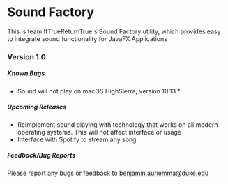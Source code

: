 # Sound Factory
This is team IfTrueReturnTrue's Sound Factory utility, which provides easy to integrate sound functionality for JavaFX Applications

### Version 1.0

##### Known Bugs
* Sound will not play on macOS HighSierra, version 10.13.*

##### Upcoming Releases
* Reimplement sound playing with technology that works on all modern operating systems.  This will not affect interface or usage
* Interface with Spotify to stream any song

##### Feedback/Bug Reports
Please report any bugs or feedback to benjamin.auriemma@duke.edu
